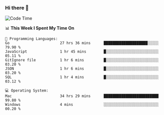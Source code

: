 ### Hi there 👋

<!--
**CrazyCollin/crazycollin** is a ✨ _special_ ✨ repository because its `README.md` (this file) appears on your GitHub profile.

Here are some ideas to get you started:

- 🔭 I’m currently working on ...
- 🌱 I’m currently learning ...
- 👯 I’m looking to collaborate on ...
- 🤔 I’m looking for help with ...
- 💬 Ask me about ...
- 📫 How to reach me: ...
- 😄 Pronouns: ...
- ⚡ Fun fact: ...
-->

<!--START_SECTION:waka-->
![Code Time](http://img.shields.io/badge/Code%20Time-2%2C414%20hrs%2038%20mins-blue)

📊 **This Week I Spent My Time On** 

```text
💬 Programming Languages: 
Go                       27 hrs 36 mins      ████████████████████░░░░░   79.90 % 
JavaScript               1 hr 45 mins        █░░░░░░░░░░░░░░░░░░░░░░░░   05.11 % 
GitIgnore file           1 hr 6 mins         █░░░░░░░░░░░░░░░░░░░░░░░░   03.20 % 
JSON                     1 hr 6 mins         █░░░░░░░░░░░░░░░░░░░░░░░░   03.20 % 
SQL                      1 hr 4 mins         █░░░░░░░░░░░░░░░░░░░░░░░░   03.12 % 

💻 Operating System: 
Mac                      34 hrs 29 mins      █████████████████████████   99.80 % 
Windows                  4 mins              ░░░░░░░░░░░░░░░░░░░░░░░░░   00.20 % 
```


<!--END_SECTION:waka-->
